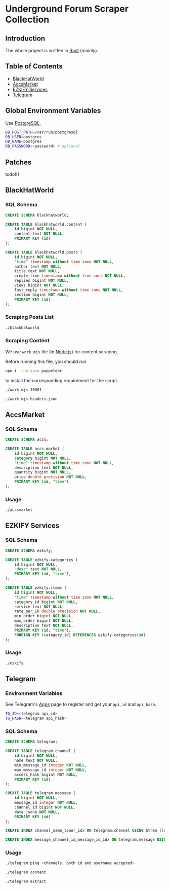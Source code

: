 # Underground Forum Scraper Collection

## Introduction


The whole project is written in [Rust](https://www.rust-lang.org/) (mainly).


## Table of Contents

* [BlackHatWorld](#blackhatworld)
* [AccsMarket](#accsmarket)
* [EZKIFY Services](#ezkify-services)
* [Telegram](#telegram)

## Global Environment Variables

Use [PostgreSQL](https://www.postgresql.org/),

```sh
DB_HOST_PATH=/var/run/postgresql
DB_USER=postgres
DB_NAME=postgres
DB_PASSWORD=<password> # optional
```

## Patches

todo!()

## BlackHatWorld

### SQL Schema

```sql
CREATE SCHEMA blackhatworld;

CREATE TABLE blackhatworld.content (
    id bigint NOT NULL,
    content text NOT NULL,
	PRIMARY KEY (id)
);

CREATE TABLE blackhatworld.posts (
    id bigint NOT NULL,
    "time" timestamp without time zone NOT NULL,
    author text NOT NULL,
    title text NOT NULL,
    create_time timestamp without time zone NOT NULL,
    replies bigint NOT NULL,
    views bigint NOT NULL,
    last_reply timestamp without time zone NOT NULL,
    section bigint NOT NULL,
	PRIMARY KEY (id)
);
```

### Scraping Posts List

```sh
./blackhatworld
```

### Scraping Content

We use `work.mjs` file (in [Node.js](https://my.telegram.org/apps)) for content scraping.

Before running this file, you should run
```sh
npm i --no-save puppeteer
```
to install the corresponding requirement for the script.

```sh
./work.mjs 10001
```

```sh
./work.mjs headers.json
```

## AccsMarket

### SQL Schema

```sql
CREATE SCHEMA accs;

CREATE TABLE accs.market (
    id bigint NOT NULL,
    category bigint NOT NULL,
    "time" timestamp without time zone NOT NULL,
    description text NOT NULL,
    quantity bigint NOT NULL,
    price double precision NOT NULL,
	PRIMARY KEY (id, "time")
);
```

### Usage

```sh
./accsmarket
```

## EZKIFY Services

### SQL Schema

```sql
CREATE SCHEMA ezkify;

CREATE TABLE ezkify.categories (
    id bigint NOT NULL,
    "desc" text NOT NULL,
	PRIMARY KEY (id, "time"),
);

CREATE TABLE ezkify.items (
    id bigint NOT NULL,
    "time" timestamp without time zone NOT NULL,
    category_id bigint NOT NULL,
    service text NOT NULL,
    rate_per_1k double precision NOT NULL,
    min_order bigint NOT NULL,
    max_order bigint NOT NULL,
    description text NOT NULL,
	PRIMARY KEY (id, "time"),
	FOREIGN KEY (category_id) REFERENCES ezkify.categories(id)
);
```

### Usage

```sh
./ezkify
```

## Telegram

### Environment Variables

See Telegram's [Apps](https://my.telegram.org/apps) page to register and get your `api_id` and `api_hash`.

```sh
TG_ID=<telegram api_id>
TG_HASH=<telegram api_hash>
```

### SQL Schema

```sql
CREATE SCHEMA telegram;

CREATE TABLE telegram.channel (
    id bigint NOT NULL,
    name text NOT NULL,
    min_message_id integer NOT NULL,
    max_message_id integer NOT NULL,
    access_hash bigint NOT NULL,
	PRIMARY KEY (id)
);

CREATE TABLE telegram.message (
    id bigint NOT NULL,
    message_id integer NOT NULL,
    channel_id bigint NOT NULL,
    data jsonb NOT NULL,
	PRIMARY KEY (id)
);

CREATE INDEX channel_name_lower_idx ON telegram.channel USING btree (lower(name));

CREATE INDEX message_channel_id_message_id_idx ON telegram.message USING btree (channel_id, message_id);
```

### Usage

```sh
./telegram ping <channels, both id and username accepted>
```

```sh
./telegram content
```

```sh
./telegram extract
```
